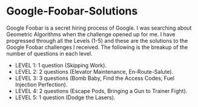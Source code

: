 # Google-Foobar-Solutions
Google Foobar is a secret hiring process of Google. I was searching about Geometric Algorithms when the challenge opened up for me. I have progressed through all the Levels (1-5) and these are the solutions to the Google Foobar challenges I received. The following is the breakup of the number of questions in each level.
* LEVEL 1: 1 question (Skipping Work).
* LEVEL 2: 2 questions (Elevator Maintenance, En-Route-Salute).
* LEVEL 3: 3 questions (Bomb Baby, Find the Access Codes, Fuel Injection Perfection).
* LEVEL 4: 2 questions (Escape Pods, Bringing a Gun to Trainer Fight).
* LEVEL 5: 1 question (Dodge the Lasers).
